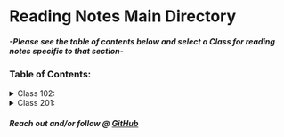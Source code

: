 # Reading Notes Main Directory

#### *-Please see the table of contents below and select a Class for reading notes specific to that section-*



### Table of Contents:

<details><summary>Class 102:</summary>

[Reading Notes 01](102/102Reading01.md)

[Reading Notes 02](102Reading02.md)

[Reading Notes 03](/102/102_Reading_03.md)

[Reading Notes 04](102/102_Reading_04.md)

[Reading Notes 05](102/102_Reading_05.md)

[Reading Notes 06](102/102_Reading_06.md)

[Reading Notes 07](102/102_Reading_07.md)

[Reading Notes 08](102/102_Reading_08.md)

</details>

<details><summary>Class 201:</summary>
<p>

[Reading Notes 01](201/201_Reading_01.md)

[Reading Notes 02](201/201_Reading_02.md)

[Reading Notes 03](201/201_Reading_03.md)

[Reading Notes 04](201/201_Reading_04.md)

[Reading Notes 05](201/201_Reading_05.md)

[Reading Notes 06](201/201_Reading_06.md)

[Reading Notes 07](201/201_Reading_07.md)

[Reading Notes 08](201/201_Reading_08.md)

[Reading Notes 09](201/201_Reading_09.md)

[Reading Notes 10](201/201_Reading_10.md)

[Reading Notes 11](201/201_Reading_11.md)

[Reading Notes 12](201/201_Reading_12.md)

[Reading Notes 13](201/201_Reading_13.md)

[Reading Notes 14](201/201_Reading_14.md)

[Reading Notes 15](201/201_Reading_15.md)
</p>
</details>




##### Reach out and/or follow @ [GitHub](https://github.com/NicholasBrown-01)


